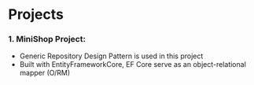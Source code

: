 # Projects
### 1. MiniShop Project:
- Generic Repository Design Pattern is used in this project
- Built with EntityFrameworkCore, EF Core serve as an object-relational mapper (O/RM)
